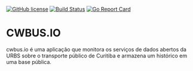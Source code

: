 [![GitHub license](https://img.shields.io/github/license/luizvnasc/cwbus.io)](https://github.com/luizvnasc/cwbus.io/blob/master/LICENSE)
[![Build Status](https://travis-ci.com/luizvnasc/cwbus.io.svg?branch=master)](https://travis-ci.com/luizvnasc/cwbus.io)
[![Go Report Card](https://goreportcard.com/badge/github.com/luizvnasc/cwbus.io)](https://goreportcard.com/report/github.com/luizvnasc/cwbus.io)


# CWBUS.IO

cwbus.io é uma aplicação que monitora os serviços de dados abertos da URBS sobre o transporte
público de Curitiba e armazena um histórico em uma base pública.